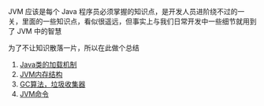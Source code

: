 JVM 应该是每个 Java 程序员必须掌握的知识点，是开发人员进阶绕不过的一关，里面的一些知识点，看似很遥远，但事实上与我们日常开发中一些细节就用到了 JVM 中的智慧

为了不让知识散落一片，所以在此做个总结

1. [Java类的加载机制](Java类的加载机制.md)
2. [JVM内存结构](JVM内存结构.md)
3. [GC算法，垃圾收集器](GC算法，垃圾收集器.md)
4. [JVM命令](JVM命令.md)






